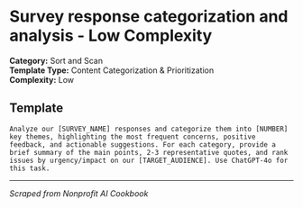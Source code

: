 # Survey response categorization and analysis - Low Complexity

**Category:** Sort and Scan  
**Template Type:** Content Categorization & Prioritization  
**Complexity:** Low

## Template

```
Analyze our [SURVEY_NAME] responses and categorize them into [NUMBER] key themes, highlighting the most frequent concerns, positive feedback, and actionable suggestions. For each category, provide a brief summary of the main points, 2-3 representative quotes, and rank issues by urgency/impact on our [TARGET_AUDIENCE]. Use ChatGPT-4o for this task.
```

---
*Scraped from Nonprofit AI Cookbook*
